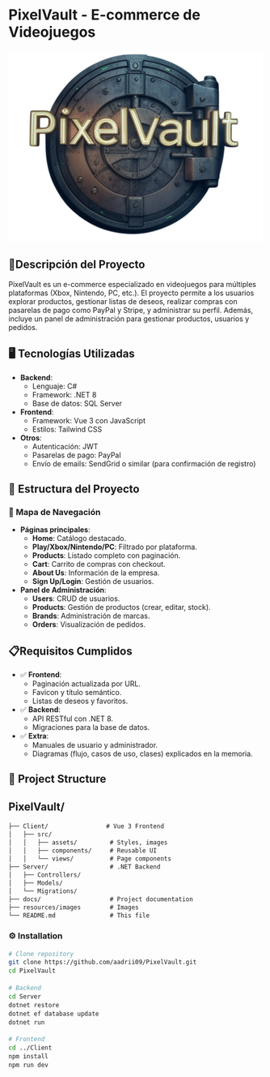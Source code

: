 # PixelVault - E-commerce de Videojuegos

![Logo representativo de PixelVault](resources/images/logo.png) 

## 📜Descripción del Proyecto
PixelVault es un e-commerce especializado en videojuegos para múltiples plataformas (Xbox, Nintendo, PC, etc.). El proyecto permite a los usuarios explorar productos, gestionar listas de deseos, realizar compras con pasarelas de pago como PayPal y Stripe, y administrar su perfil. Además, incluye un panel de administración para gestionar productos, usuarios y pedidos.

## 🖥️ Tecnologías Utilizadas
- **Backend**: 
  - Lenguaje: C# 
  - Framework: .NET 8
  - Base de datos: SQL Server
- **Frontend**: 
  - Framework: Vue 3 con JavaScript
  - Estilos: Tailwind CSS 
- **Otros**:
  - Autenticación: JWT
  - Pasarelas de pago: PayPal 
  - Envío de emails: SendGrid o similar (para confirmación de registro)

## 🔗 Estructura del Proyecto
### 📌 Mapa de Navegación 
- **Páginas principales**:
  - **Home**: Catálogo destacado.
  - **Play/Xbox/Nintendo/PC**: Filtrado por plataforma.
  - **Products**: Listado completo con paginación.
  - **Cart**: Carrito de compras con checkout.
  - **About Us**: Información de la empresa.
  - **Sign Up/Login**: Gestión de usuarios.
- **Panel de Administración**:
  - **Users**: CRUD de usuarios.
  - **Products**: Gestión de productos (crear, editar, stock).
  - **Brands**: Administración de marcas.
  - **Orders**: Visualización de pedidos.

## 📋Requisitos Cumplidos
- ✅ **Frontend**: 
  - Paginación actualizada por URL.
  - Favicon y título semántico.
  - Listas de deseos y favoritos.
- ✅ **Backend**: 
  - API RESTful con .NET 8.
  - Migraciones para la base de datos.
- ✅ **Extra**: 
  - Manuales de usuario y administrador.
  - Diagramas (flujo, casos de uso, clases) explicados en la memoria.

 ##  📂 Project Structure

## PixelVault/
```
├── Client/                # Vue 3 Frontend
│   ├── src/
│   │   ├── assets/         # Styles, images
│   │   ├── components/     # Reusable UI
│   │   └── views/          # Page components
├── Server/                 # .NET Backend
│   ├── Controllers/
│   ├── Models/
│   └── Migrations/
├── docs/                   # Project documentation
├── resources/images        # Images          
└── README.md               # This file
```
### ⚙️ Installation
```bash
# Clone repository
git clone https://github.com/aadrii09/PixelVault.git
cd PixelVault

# Backend
cd Server
dotnet restore
dotnet ef database update
dotnet run

# Frontend
cd ../Client
npm install
npm run dev
```
